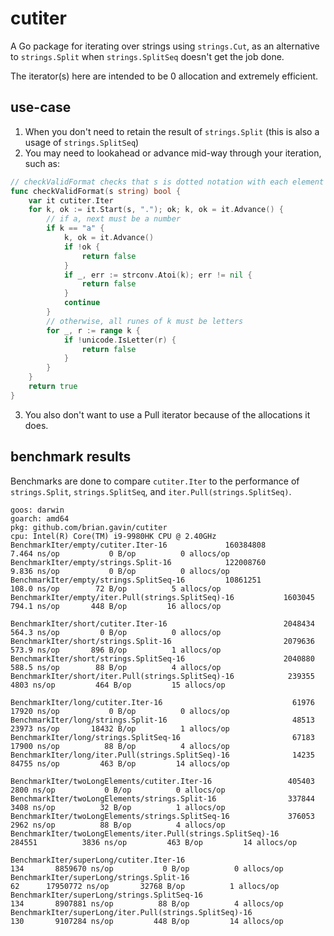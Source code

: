 # cutiter

A Go package for iterating over strings using `strings.Cut`, as an alternative to `strings.Split` when `strings.SplitSeq` doesn't get the job done.

The iterator(s) here are intended to be 0 allocation and extremely efficient.

## use-case

1. When you don't need to retain the result of `strings.Split` (this is also a usage of `strings.SplitSeq`)
2. You may need to lookahead or advance mid-way through your iteration, such as:

```go
// checkValidFormat checks that s is dotted notation with each element being <letter>+ OR a.<number>
func checkValidFormat(s string) bool {
	var it cutiter.Iter
	for k, ok := it.Start(s, "."); ok; k, ok = it.Advance() {
		// if a, next must be a number
		if k == "a" {
			k, ok = it.Advance()
			if !ok {
				return false
			}
			if _, err := strconv.Atoi(k); err != nil {
				return false
			}
			continue
		}
		// otherwise, all runes of k must be letters
		for _, r := range k {
			if !unicode.IsLetter(r) {
				return false
			}
		}
	}
	return true
}
```
3. You also don't want to use a Pull iterator because of the allocations it does.

## benchmark results

Benchmarks are done to compare `cutiter.Iter` to the performance of `strings.Split`, `strings.SplitSeq`, and `iter.Pull(strings.SplitSeq)`.

```
goos: darwin
goarch: amd64
pkg: github.com/brian.gavin/cutiter
cpu: Intel(R) Core(TM) i9-9980HK CPU @ 2.40GHz
BenchmarkIter/empty/cutiter.Iter-16         	160384808	         7.464 ns/op	       0 B/op	       0 allocs/op
BenchmarkIter/empty/strings.Split-16        	122008760	         9.836 ns/op	       0 B/op	       0 allocs/op
BenchmarkIter/empty/strings.SplitSeq-16     	10861251	       108.0 ns/op	      72 B/op	       5 allocs/op
BenchmarkIter/empty/iter.Pull(strings.SplitSeq)-16         	 1603045	       794.1 ns/op	     448 B/op	      16 allocs/op

BenchmarkIter/short/cutiter.Iter-16                        	 2048434	       564.3 ns/op	       0 B/op	       0 allocs/op
BenchmarkIter/short/strings.Split-16                       	 2079636	       573.9 ns/op	     896 B/op	       1 allocs/op
BenchmarkIter/short/strings.SplitSeq-16                    	 2040880	       588.5 ns/op	      88 B/op	       4 allocs/op
BenchmarkIter/short/iter.Pull(strings.SplitSeq)-16         	  239355	      4803 ns/op	     464 B/op	      15 allocs/op

BenchmarkIter/long/cutiter.Iter-16                         	   61976	     17920 ns/op	       0 B/op	       0 allocs/op
BenchmarkIter/long/strings.Split-16                        	   48513	     23973 ns/op	   18432 B/op	       1 allocs/op
BenchmarkIter/long/strings.SplitSeq-16                     	   67183	     17900 ns/op	      88 B/op	       4 allocs/op
BenchmarkIter/long/iter.Pull(strings.SplitSeq)-16          	   14235	     84755 ns/op	     463 B/op	      14 allocs/op

BenchmarkIter/twoLongElements/cutiter.Iter-16              	  405403	      2800 ns/op	       0 B/op	       0 allocs/op
BenchmarkIter/twoLongElements/strings.Split-16             	  337844	      3408 ns/op	      32 B/op	       1 allocs/op
BenchmarkIter/twoLongElements/strings.SplitSeq-16          	  376053	      2962 ns/op	      88 B/op	       4 allocs/op
BenchmarkIter/twoLongElements/iter.Pull(strings.SplitSeq)-16         	  284551	      3836 ns/op	     463 B/op	      14 allocs/op

BenchmarkIter/superLong/cutiter.Iter-16                              	     134	   8859670 ns/op	       0 B/op	       0 allocs/op
BenchmarkIter/superLong/strings.Split-16                             	      62	  17950772 ns/op	   32768 B/op	       1 allocs/op
BenchmarkIter/superLong/strings.SplitSeq-16                          	     134	   8907881 ns/op	      88 B/op	       4 allocs/op
BenchmarkIter/superLong/iter.Pull(strings.SplitSeq)-16               	     130	   9107284 ns/op	     448 B/op	      14 allocs/op
```
